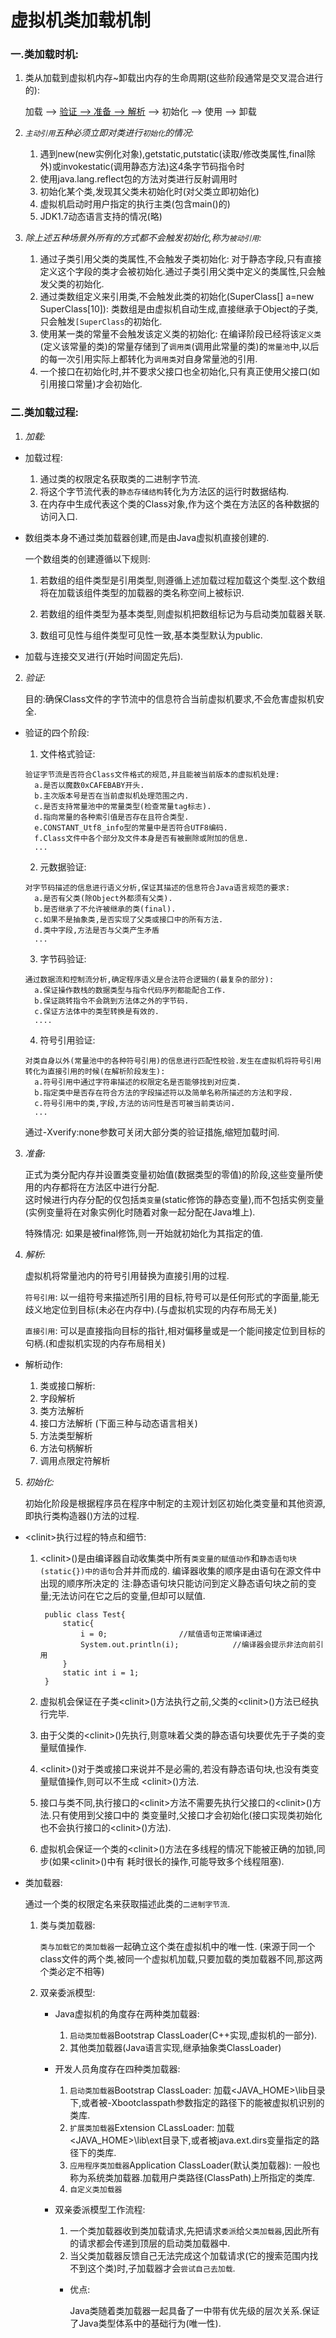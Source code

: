 # 虚拟机类加载机制
					
### 一.类加载时机:
  
1. 类从加载到虚拟机内存~卸载出内存的生命周期(这些阶段通常是交叉混合进行的):

    加载 --> [验证 -->  准备 -->  解析](这部分统称为连接) --> 初始化 --> 使用 --> 卸载
  
2. *`主动引用`五种必须立即对类进行`初始化`的情况:*

    1. 遇到new(new实例化对象),getstatic,putstatic(读取/修改类属性,final除外)或invokestatic(调用静态方法)这4条字节码指令时
    2. 使用java.lang.reflect包的方法对类进行反射调用时
    3. 初始化某个类,发现其父类未初始化时(对父类立即初始化)
    4. 虚拟机启动时用户指定的执行主类(包含main()的)
    5. JDK1.7动态语言支持的情况(略)
  

3. *除上述五种场景外所有的方式都不会触发初始化,称为`被动引用`:*

    1. 通过子类引用父类的类属性,不会触发子类初始化:
      对于静态字段,只有直接定义这个字段的类才会被初始化.通过子类引用父类中定义的类属性,只会触发父类的初始化.
    2. 通过类数组定义来引用类,不会触发此类的初始化(SuperClass[] a=new SuperClass[10]):
      类数组是由虚拟机自动生成,直接继承于Object的子类,只会触发`[SuperClass`的初始化.
    3. 使用某一类的常量不会触发该定义类的初始化:
      在编译阶段已经将该`定义类`(定义该常量的类)的常量存储到了`调用类`(调用此常量的类)的`常量池`中,以后的每一次引用实际上都转化为`调用类`对自身常量池的引用.
    4.  一个接口在初始化时,并不要求父接口也全初始化,只有真正使用父接口(如引用接口常量)才会初始化.



### 二.类加载过程:

1. *加载:*

  + 加载过程:

    1) 通过类的权限定名获取类的二进制字节流.
    2) 将这个字节流代表的`静态存储结构`转化为方法区的运行时数据结构.
    3) 在内存中生成代表这个类的Class对象,作为这个类在方法区的各种数据的访问入口.
      
  + 数组类本身不通过类加载器创建,而是由Java虚拟机直接创建的.

    一个数组类的创建遵循以下规则:
    
      1) 若数组的组件类型是引用类型,则遵循上述加载过程加载这个类型.这个数组将在加载该组件类型的加载器的类名称空间上被标识.
      
      2) 若数组的组件类型为基本类型,则虚拟机把数组标记为与启动类加载器关联.
      
      3) 数组可见性与组件类型可见性一致,基本类型默认为public.
    
  + 加载与连接交叉进行(开始时间固定先后).
  
2. *验证:*

    目的:确保Class文件的字节流中的信息符合当前虚拟机要求,不会危害虚拟机安全.
    
  + 验证的四个阶段:
    
      1) 文件格式验证:
      
        验证字节流是否符合Class文件格式的规范,并且能被当前版本的虚拟机处理:
          a.是否以魔数0xCAFEBABY开头.
          b.主次版本号是否在当前虚拟机处理范围之内.
          c.是否支持常量池中的常量类型(检查常量tag标志).
          d.指向常量的各种索引值是否存在且符合类型.
          e.CONSTANT_Utf8_info型的常量中是否符合UTF8编码.
          f.Class文件中各个部分及文件本身是否有被删除或附加的信息.
          ...
          
      2) 元数据验证:
      
        对字节码描述的信息进行语义分析,保证其描述的信息符合Java语言规范的要求:
          a.是否有父类(除Object外都须有父类).
          b.是否继承了不允许被继承的类(final).
          c.如果不是抽象类,是否实现了父类或接口中的所有方法.
      	  d.类中字段,方法是否与父类产生矛盾
      	  ...
      
      3) 字节码验证:
      
        通过数据流和控制流分析,确定程序语义是合法符合逻辑的(最复杂的部分):
          a.保证操作数栈的数据类型与指令代码序列都能配合工作.
          b.保证跳转指令不会跳到方法体之外的字节码.
          c.保证方法体中的类型转换是有效的.
          ....
      
      4) 符号引用验证:
	
        对类自身以外(常量池中的各种符号引用)的信息进行匹配性校验.发生在虚拟机将符号引用转化为直接引用的时候(在解析阶段发生):
          a.符号引用中通过字符串描述的权限定名是否能够找到对应类.
          b.指定类中是否存在符合方法的字段描述符以及简单名称所描述的方法和字段.
          c.符号引用中的类,字段,方法的访问性是否可被当前类访问.
          ...
    
    通过-Xverify:none参数可关闭大部分类的验证措施,缩短加载时间.
    

3. *准备:*

    正式为类分配内存并设置类变量初始值(数据类型的零值)的阶段,这些变量所使用的内存都将在方法区中进行分配.<br>
    这时候进行内存分配的仅包括`类变量`(static修饰的静态变量),而不包括实例变量(实例变量将在对象实例化时随着对象一起分配在Java堆上).

    特殊情况: 如果是被final修饰,则一开始就初始化为其指定的值.
  

4. *解析:*

    虚拟机将常量池内的符号引用替换为直接引用的过程.
    
    `符号引用`: 以一组符号来描述所引用的目标,符号可以是任何形式的字面量,能无歧义地定位到目标(未必在内存中).(与虚拟机实现的内存布局无关)
    
    `直接引用`: 可以是直接指向目标的指针,相对偏移量或是一个能间接定位到目标的句柄.(和虚拟机实现的内存布局相关)
    
  + 解析动作:

      1) 类或接口解析:
      2) 字段解析
      3) 类方法解析
      4) 接口方法解析
      (下面三种与动态语言相关)
      5) 方法类型解析
      6) 方法句柄解析
      7) 调用点限定符解析
      
 
  
  
5. *初始化:*

    初始化阶段是根据程序员在程序中制定的主观计划区初始化类变量和其他资源,即执行类构造器<clinit>()方法的过程.
    
  + \<clinit\>执行过程的特点和细节:
      1) \<clinit\>()是由编译器自动收集类中所有`类变量的赋值动作`和`静态语句块(static{})中的语句`合并并而成的.
      编译器收集的顺序是由语句在源文件中出现的顺序所决定的
      注:静态语句块只能访问到定义静态语句块之前的变量;无法访问在它之后的变量,但却可以赋值.
      

      		  public class Test{
      			  static{
      				  i = 0;				//赋值语句正常编译通过
      				  System.out.println(i);			//编译器会提示非法向前引用
      			  }
      			  static int i = 1;
      		  }
      

      2) 虚拟机会保证在子类\<clinit\>()方法执行之前,父类的\<clinit\>()方法已经执行完毕.
      
      3) 由于父类的\<clinit\>()先执行,则意味着父类的静态语句块要优先于子类的变量赋值操作.
      
      4) \<clinit\>()对于类或接口来说并不是必需的,若没有静态语句块,也没有类变量赋值操作,则可以不生成
      \<clinit\>()方法.
      
      5) 接口与类不同,执行接口的\<clinit\>方法不需要先执行父接口的\<clinit\>()方法.只有使用到父接口中的
      类变量时,父接口才会初始化(接口实现类初始化也不会执行接口的\<clinit\>()方法).
      
      6) 虚拟机会保证一个类的\<clinit\>()方法在多线程的情况下能被正确的加锁,同步(如果\<clinit\>()中有
      耗时很长的操作,可能导致多个线程阻塞).
      
      
      
      
+ 类加载器:

  通过一个类的权限定名来获取描述此类的`二进制字节流`.

  1. 类与类加载器:
    
      `类与加载它的类加载器`一起确立这个类在虚拟机中的唯一性.
    (来源于同一个class文件的两个类,被同一个虚拟机加载,只要加载的类加载器不同,那这两个类必定不相等)
  
  2. 双亲委派模型:
    
      + Java虚拟机的角度存在两种类加载器:

        1) `启动类加载器`Bootstrap ClassLoader(C++实现,虚拟机的一部分).
        2) 其他类加载器(Java语言实现,继承抽象类ClassLoader)
   
      + 开发人员角度存在四种类加载器:

        1) `启动类加载器`Bootstrap ClassLoader:
        加载<JAVA_HOME>\lib目录下,或者被-Xbootclasspath参数指定的路径下的能被虚拟机识别的类库.
        2) `扩展类加载器`Extension CLassLoader:
        加载<JAVA_HOME>\lib\ext目录下,或者被java.ext.dirs变量指定的路径下的类库.
        3) `应用程序类加载器`Application ClassLoader(默认类加载器):
        一般也称为系统类加载器.加载用户类路径(ClassPath)上所指定的类库.
        4) `自定义类加载器`
      
      + 双亲委派模型工作流程:

        1) 一个类加载器收到类加载请求,先把请求`委派`给`父类加载器`,因此所有的请求都会传递到顶层的启动类加载器中.
        2) 当父类加载器反馈自己无法完成这个加载请求(它的搜索范围内找不到这个类)时,子加载器才会`尝试自己去加载`.

        - 优点: 

          Java类随着类加载器一起具备了一中带有优先级的层次关系.保证了Java类型体系中的基础行为(唯一性).
    
  
  
  

